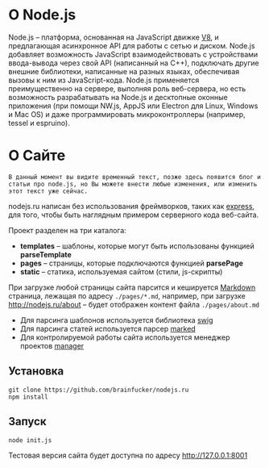 О Node.js
=====

Node.js – платформа, основанная на JavaScript движке [V8](https://code.google.com/p/v8/), и предлагающая асинхронное API для работы с сетью и диском. Node.js добавляет возможность JavaScript взаимодействовать с устройствами ввода-вывода через свой API (написанный на C++), подключать другие внешние библиотеки, написанные на разных языках, обеспечивая вызовы к ним из JavaScript-кода. Node.js применяется преимущественно на сервере, выполняя роль веб-сервера, но есть возможность разрабатывать на Node.js и десктопные оконные приложения (при помощи NW.js, AppJS или Electron для Linux, Windows и Mac OS) и даже программировать микроконтроллеры (например, tessel и espruino).

О Сайте
=====
```
В данный момент вы видите временный текст, позже здесь появится блог и статьи про node.js, но Вы можете внести любые изменения, или изменить этот текст уже сейчас.
```

nodejs.ru написан без использования фреймворков, таких как [express](http://expressjs.com/ru/), для того, чтобы быть наглядным примером серверного кода веб-сайта.

Проект разделен на три каталога:
- **templates** – шаблоны, которые могут быть использованы функцией **parseTemplate**
- **pages** – страницы, которые подключаются функцией **parsePage**
- **static** – статика, используемая сайтом (стили, js-скрипты)

При загрузке любой страницы сайта парсится и кешируется [Markdown](https://help.github.com/articles/markdown-basics/) страница, лежащая по адресу `./pages/*.md`, например, при загрузке http://nodejs.ru/about – будет отображен контент файла `./pages/about.md`

- Для парсинга шаблонов используется библиотека [swig](http://paularmstrong.github.io/swig/)
- Для парсинга статей используется парсер [marked](https://github.com/chjj/marked)
- Для контролируемой работы сайта используется менеджер проектов [manager](https://github.com/brainfucker/manager)

## Установка
```
git clone https://github.com/brainfucker/nodejs.ru
npm install
```

## Запуск
```
node init.js
```
Тестовая версия сайта будет доступна по адресу http://127.0.0.1:8001


